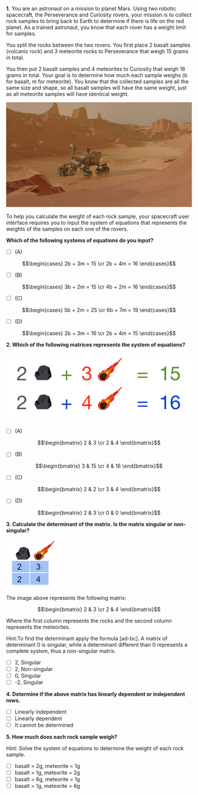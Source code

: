 **1.** You are an astronaut on a mission to planet Mars. Using two robotic spacecraft, the Perseverance and Curiosity rovers, your mission is to collect rock samples to bring back to Earth to determine if there is life on the red planet. As a trained astronaut, you know that each rover has a weight limit for samples.

You split the rocks between the two rovers. You first place 2 basalt samples (volcanic rock) and 3 meteorite rocks to Perseverance that weigh 15 grams in total.

You then put 2 basalt samples and 4 meteorites to Curiosity that weigh 16 grams in total. Your goal is to determine how much each sample weighs (b for basalt, m for meteorite). You know that the collected samples are all the same size and shape, so all basalt samples will have the same weight, just as all meteorite samples will have identical weight. 

![missing](../images/C1_W1_Practice-Quiz_1.png)

To help you calculate the weight of each rock sample, your spacecraft user interface requires you to input the system of equations that represents the weights of the samples on each one of the rovers. 

**Which of the following systems of equations do you input?**
- [ ] (A)

$$\begin{cases} 2b + 3m = 15 \cr 2b + 4m = 16 \end{cases}$$
- [ ] (B)

$$\begin{cases} 3b + 2m = 15 \cr 4b + 2m = 16 \end{cases}$$
- [ ] (C)

$$\begin{cases} 5b + 2m = 25 \cr 6b + 7m = 19 \end{cases}$$
- [ ] (D)

$$\begin{cases} 2b + 3m = 16 \cr 2b + 4m = 15 \end{cases}$$

**2. Which of the following matrices represents the system of equations?**

![missing](../images/C1_W1_Practice-Quiz_2.png)

- [ ] (A)

$$\begin{bmatrix} 2 & 3 \cr 2 & 4 \end{bmatrix}$$
- [ ] (B)

$$\begin{bmatrix} 3 & 15 \cr 4 & 16 \end{bmatrix}$$
- [ ] (C)

$$\begin{bmatrix} 2 & 2 \cr 3 & 4 \end{bmatrix}$$
- [ ] (D)

$$\begin{bmatrix} 2 & 3 \cr 0 & 0 \end{bmatrix}$$

**3. Calculate the determinant of the matrix. Is the matrix singular or non-singular?**

![missing](../images/C1_W1_Practice-Quiz_3.png)

The image above represents the following matrix:

$$\begin{bmatrix} 2 & 3 \cr 2 & 4 \end{bmatrix}$$

Where the first column represents the rocks and the second column represents the meteorites.

Hint:To find the determinant apply the formula [ad-bc]. A matrix of determinant 0 is singular, while a determinant different than 0 represents a complete system, thus a non-singular matrix.
- [ ] 2, Singular
- [ ] 2, Non-singular
- [ ] 0, Singular
- [ ] -2, Singular

**4. Determine if the above matrix has linearly dependent or independent rows.**
- [ ] Linearly independent
- [ ] Linearly dependent
- [ ] It cannot be determined

**5. How much does each rock sample weigh?**

Hint: Solve the system of equations to determine the weight of each rock sample. 
- [ ] basalt = 2g, meteorite = 1g
- [ ] basalt = 1g, meteorite = 2g
- [ ] basalt = 6g, meteorite = 1g
- [ ] basalt = 1g, meteorite = 6g

